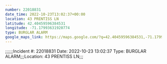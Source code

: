 ```yaml
---
number: 22018831
date_time: 2022-10-23T13:02:37+00:00
location: 43 PRENTISS LN
latitude: 42.40459596384531
longitude: -71.17993631920774
type: BURGLAR ALARM
google_maps_link: https://maps.google.com/?q=42.40459596384531,-71.17993631920774
---
```


;;;;;;Incident #: 22018831  Date: 2022-10-23 13:02:37   Type: BURGLAR ALARM;;;Location: 43 PRENTISS LN;;;
